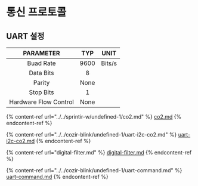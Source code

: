 # 통신 프로토콜

## UART 설정

|       PARAMETER       |  TYP |  UNIT  |
| :-------------------: | :--: | :----: |
|       Buad Rate       | 9600 | Bits/s |
|       Data Bits       |   8  |        |
|         Parity        | None |        |
|       Stop Bits       |   1  |        |
| Hardware Flow Control | None |        |



{% content-ref url="../../sprintir-w/undefined-1/co2.md" %}
[co2.md](../../sprintir-w/undefined-1/co2.md)
{% endcontent-ref %}

{% content-ref url="../../cozir-blink/undefined-1/uart-i2c-co2.md" %}
[uart-i2c-co2.md](../../cozir-blink/undefined-1/uart-i2c-co2.md)
{% endcontent-ref %}

{% content-ref url="digital-filter.md" %}
[digital-filter.md](digital-filter.md)
{% endcontent-ref %}

{% content-ref url="../../cozir-blink/undefined-1/uart-command.md" %}
[uart-command.md](../../cozir-blink/undefined-1/uart-command.md)
{% endcontent-ref %}







